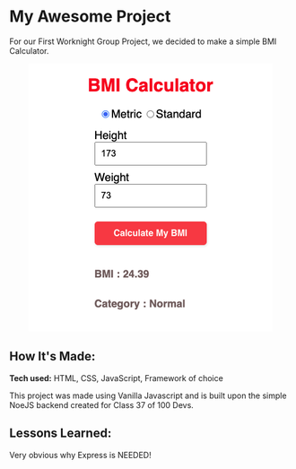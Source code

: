 # My Awesome Project
For our First Worknight Group Project, we decided to make a simple BMI Calculator. 
<center>

![Bruce Rebello's GitHub Banner](./images/BMI-Calculator.png)

 </center>

## How It's Made:

**Tech used:** HTML, CSS, JavaScript, Framework of choice

This project was made using Vanilla Javascript and is built upon the simple NoeJS backend created for Class 37 of 100 Devs.


## Lessons Learned:

Very obvious why Express is NEEDED! 



